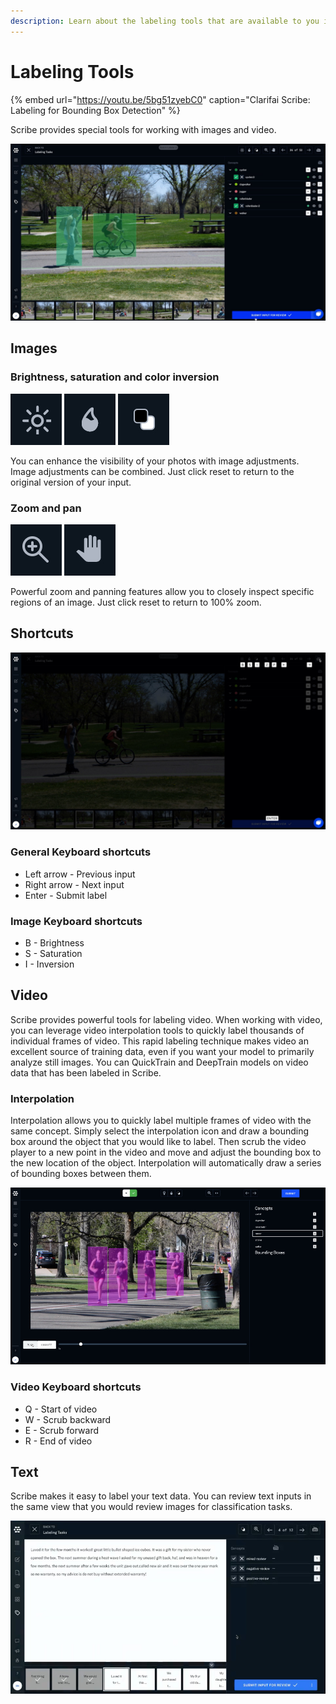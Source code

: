 ```yaml
---
description: Learn about the labeling tools that are available to you in Scribe.
---
```


# Labeling Tools

{% embed url="https://youtu.be/5bg51zyebC0" caption="Clarifai Scribe: Labeling for Bounding Box Detection" %}

Scribe provides special tools for working with images and video.

![Easily label images with bounding boxes](../../.gitbook/assets/label_bounding_box%20%281%29%20%283%29%20%281%29.jpg)

## Images

### Brightness, saturation and color inversion

![invert colors](../../.gitbook/assets/brightness.jpg) ![](../../.gitbook/assets/saturation.jpg) ![](../../.gitbook/assets/invert%20%283%29%20%282%29.jpg)

You can enhance the visibility of your photos with image adjustments. Image adjustments can be combined. Just click reset to return to the original version of your input.

### Zoom and pan

![pan image](../../.gitbook/assets/zoom.jpg) ![](../../.gitbook/assets/pan.jpg)

Powerful zoom and panning features allow you to closely inspect specific regions of an image. Just click reset to return to 100% zoom.

## Shortcuts

![Scribe offers many helpful shortcuts for faster data labeling](../../.gitbook/assets/shortcuts.jpg)

### General Keyboard shortcuts

* Left arrow - Previous input
* Right arrow - Next input
* Enter - Submit label

### Image Keyboard shortcuts

* B - Brightness
* S - Saturation
* I - Inversion

## Video

Scribe provides powerful tools for labeling video. When working with video, you can leverage video interpolation tools to quickly label thousands of individual frames of video. This rapid labeling technique makes video an excellent source of training data, even if you want your model to primarily analyze still images. You can QuickTrain and DeepTrain models on video data that has been labeled in Scribe.

### Interpolation

Interpolation allows you to quickly label multiple frames of video with the same concept. Simply select the interpolation icon and draw a bounding box around the object that you would like to label. Then scrub the video player to a new point in the video and move and adjust the bounding box to the new location of the object. Interpolation will automatically draw a series of bounding boxes between them.

![Label multiple frames of video with video interpolation](../../.gitbook/assets/interpolation%20%281%29%20%281%29%20%281%29.jpg)

### Video Keyboard shortcuts

* Q - Start of video
* W - Scrub backward
* E - Scrub forward
* R - End of video

## Text

Scribe makes it easy to label your text data. You can review text inputs in the same view that you would review images for classification tasks.

![Label text data in Scribe](../../.gitbook/assets/label-text.jpg)




